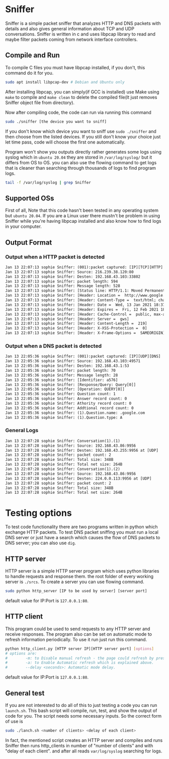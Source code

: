 # Sniffer
Sniffer is a simple packet sniffer that analyzes HTTP and DNS packets with details and also gives general information about TCP and UDP conversations. Sniffer is written in c and uses libpcap library to read and maybe filter packets coming from network interface controllers.

## Compile and Run
To compile C files you must have libpcap installed, if you don't, this command do it for you.
``` bash
sudo apt install libpcap-dev # Debian and Ubuntu only
```

After installing libpcap, you can simply(if GCC is installed) use Make using `make` to compile and `make clean` to delete the compiled file(It just removes Sniffer object file from directory).

Now after compiling code, the code can run via running this command
``` bash
sudo ./sniffer [the device you want to sniff]
```
If you don't know which device you want to sniff use `sudo ./sniffer` and then choose from the listed devices. If you still don't know your choice just let time pass, code will choose the first one automatically.


Program won't show you outputs directly rather generates some logs using syslog which in `ubuntu 20.04` they are stored in `/var/log/syslog/` but it differs from OS to OS.
you can also use the flowing command to get logs that is cleaner than searching through thousands of logs to find program logs.
``` bash
tail -f /var/log/syslog | grep Sniffer
```

## Supported OSs
First of all, Note that this code hasn't been tested in any operating system but `ubuntu 20.04`. If you are a Linux user there mustn't be problem in using Sniffer while you're having libpcap installed and also know how to find logs in your computer.

## Output Format
### Output when a HTTP packet is detected
``` html
Jan 13 22:07:13 sophie Sniffer: (001):packet captured: [IP][TCP][HTTP]
Jan 13 22:07:13 sophie Sniffer: Source: 216.239.38.120:80
Jan 13 22:07:13 sophie Sniffer: Desten: 192.168.43.103:33802
Jan 13 22:07:13 sophie Sniffer: packet length: 594
Jan 13 22:07:13 sophie Sniffer: Message length: 528
Jan 13 22:07:13 sophie Sniffer: [Status line: HTTP/1.1: Moved Permanently[301]]
Jan 13 22:07:13 sophie Sniffer: [Header: Location =  http://www.google.com/]
Jan 13 22:07:13 sophie Sniffer: [Header: Content-Type =  text/html; charset=UTF-8]
Jan 13 22:07:13 sophie Sniffer: [Header: Date =  Wed, 13 Jan 2021 18:37:04 GMT]
Jan 13 22:07:13 sophie Sniffer: [Header: Expires =  Fri, 12 Feb 2021 18:37:04 GMT]
Jan 13 22:07:13 sophie Sniffer: [Header: Cache-Control =  public, max-age=2592000]
Jan 13 22:07:13 sophie Sniffer: [Header: Server =  gws]
Jan 13 22:07:13 sophie Sniffer: [Header: Content-Length =  219]
Jan 13 22:07:13 sophie Sniffer: [Header: X-XSS-Protection =  0]
Jan 13 22:07:13 sophie Sniffer: [Header: X-Frame-Options =  SAMEORIGIN]
```

### Output when a DNS packet is detected
``` html
Jan 13 22:05:36 sophie Sniffer: (001):packet captured: [IP][UDP][DNS]
Jan 13 22:05:36 sophie Sniffer: Source: 192.168.43.103:49571
Jan 13 22:05:36 sophie Sniffer: Desten: 192.168.43.1:53
Jan 13 22:05:36 sophie Sniffer: packet length: 70
Jan 13 22:05:36 sophie Sniffer: Message length: 28
Jan 13 22:05:36 sophie Sniffer: [Identifier: a576]
Jan 13 22:05:36 sophie Sniffer: [Response/Query: Query[0]]
Jan 13 22:05:36 sophie Sniffer: [Operation: QUERY[0]]
Jan 13 22:05:36 sophie Sniffer: Question count: 1
Jan 13 22:05:36 sophie Sniffer: Answer record count: 0
Jan 13 22:05:36 sophie Sniffer: Athority record count: 0
Jan 13 22:05:36 sophie Sniffer: Addtional record count: 0
Jan 13 22:05:36 sophie Sniffer: (1).Question.name: .google.com
Jan 13 22:05:36 sophie Sniffer: (1).Question.type: A
```

### General Logs
``` html
Jan 13 22:07:28 sophie Sniffer: Conversation(1).(1)
Jan 13 22:07:28 sophie Sniffer: Source: 192.168.43.86:9956
Jan 13 22:07:28 sophie Sniffer: Desten: 192.168.43.255:9956 at [UDP]
Jan 13 22:07:28 sophie Sniffer: packet count: 2
Jan 13 22:07:28 sophie Sniffer: Total size: 348B
Jan 13 22:07:28 sophie Sniffer: Total net size: 264B
Jan 13 22:07:28 sophie Sniffer: Conversation(1).(2)
Jan 13 22:07:28 sophie Sniffer: Source: 192.168.43.86:9956
Jan 13 22:07:28 sophie Sniffer: Desten: 224.0.0.113:9956 at [UDP]
Jan 13 22:07:28 sophie Sniffer: packet count: 2
Jan 13 22:07:28 sophie Sniffer: Total size: 348B
Jan 13 22:07:28 sophie Sniffer: Total net size: 264B
```

# Testing options
To test code functionality there are two programs written in python which exchange HTTP packets. To test DNS packet sniffing you must run a local DNS server or just have a search which causes the flow of DNS packets to DNS server; you can also use `dig`.

## HTTP server
HTTP server is a simple HTTP server program which uses python libraries to handle requests and response them. the root folder of every working server is `./srcs`. To create a server you can use flowing command.
``` bash
sudo python http_server [IP to be used by server] [server port]
```
default value for IP:Port is `127.0.0.1:80`.

## HTTP client
This program could be used to send requests to any HTTP server and receive responses. The program also can be set on automatic mode to refresh information periodically. To use it run just run this command.
``` bash
python http_client.py [HTTP server IP][HTTP server port] [options]
# options are:
#        -m: to Disable manual refresh - the page could refresh by pressing Enter if this option is not used.
#        -a: to Enable Automatic refresh which is explained above.
#        --delay <seconds>: Automatic mode delay.
```
default value for IP:Port is `127.0.0.1:80`.

## General test
If you are not interested to do all of this to just testing a code you can run `launch.sh`. This bash script will compile, run, test, and show the output of code for you. The script needs some necessary inputs. So the correct form of use is
``` bash
sudo ./lanch.sh <number of clients> <delay of each client>
```
In fact, the mentioned script creates an HTTP server and compiles and runs Sniffer then runs http_clients in number of "number of clients" and with "delay of each client". and after all reads `var/log/syslog` searching for logs.